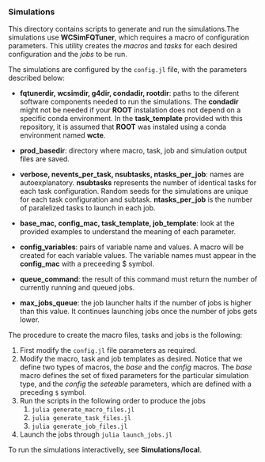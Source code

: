 ### **Simulations**

This directory contains scripts to generate and run the simulations.The simulations use **WCSimFQTuner**, which requires a macro of configuration parameters. This utility creates the *macros* and *tasks* for each desired configuration and the *jobs* to be run.

The simulations are configured by the `config.jl` file, with the parameters described below:

- **fqtunerdir, wcsimdir, g4dir, condadir, rootdir**: paths to the diferent software components needed to run the simulations. The **condadir** might not be needed if your **ROOT** instalation does not depend on a specific conda environment. In the **task_template** provided with this repository, it is assumed that **ROOT** was instaled using a conda environment named **wcte**.

- **prod_basedir**: directory where macro, task, job and simulation output files are saved.

- **verbose, nevents_per_task, nsubtasks, ntasks_per_job**: names are autoexplanatory. **nsubtasks** represents the number of identical tasks for each task configuration. Random seeds for the simulations are unique for each task configuration and subtask. **ntasks_per_job** is the number of paralelized tasks to launch in each job.

- **base_mac, config_mac, task_template, job_template**: look at the provided examples to understand the meaning of each parameter.

- **config_variables**: pairs of variable name and values. A macro will be created for each variable values. The variable names must appear in the **config_mac** with a preceeding $ symbol.

- **queue_command**: the result of this command must return the number of currently running and queued jobs.

- **max_jobs_queue**: the job launcher halts if the number of jobs is higher than this value. It continues launching jobs once the number of jobs gets lower.

The procedure to create the macro files, tasks and jobs is the following:
1) First modify the `config.jl` file parameters as required.
2) Modify the macro, task and job templates as desired. Notice that we define two types of macros, the *base* and the *config* macros. The *base* macro defines the set of fixed parameters for the particular simulation type, and the *config* the *seteable* parameters, which are defined with a preceding `$` symbol.
3) Run the scripts in the following order to produce the jobs
    1) `julia generate_macro_files.jl`
    2) `julia generate_task_files.jl`
    3) `julia generate_job_files.jl`
4) Launch the jobs through `julia launch_jobs.jl`

To run the simulations interactivelly, see **Simulations/local**.
